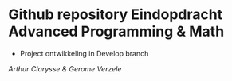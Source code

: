 # Github repository Eindopdracht Advanced Programming & Math
* Project ontwikkeling in Develop branch

*Arthur Clarysse & Gerome Verzele*
